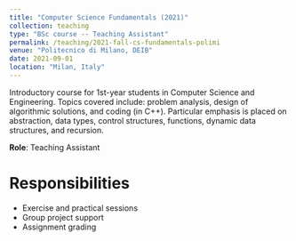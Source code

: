 ```yaml
---
title: "Computer Science Fundamentals (2021)"
collection: teaching
type: "BSc course -- Teaching Assistant"
permalink: /teaching/2021-fall-cs-fundamentals-polimi
venue: "Politecnico di Milano, DEIB"
date: 2021-09-01
location: "Milan, Italy"
---
```


Introductory course for 1st-year students in Computer Science and Engineering. Topics covered include: problem analysis, design of algorithmic solutions, and coding (in C++). Particular emphasis is placed on abstraction, data types, control structures, functions, dynamic data structures, and recursion.

**Role**: Teaching Assistant

Responsibilities
======
- Exercise and practical sessions
- Group project support
- Assignment grading